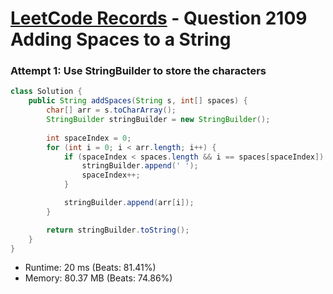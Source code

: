 # [LeetCode Records](../../README.md) - Question 2109 Adding Spaces to a String

### Attempt 1: Use StringBuilder to store the characters
```java
class Solution {
    public String addSpaces(String s, int[] spaces) {
        char[] arr = s.toCharArray();
        StringBuilder stringBuilder = new StringBuilder();
        
        int spaceIndex = 0;
        for (int i = 0; i < arr.length; i++) {
            if (spaceIndex < spaces.length && i == spaces[spaceIndex]) {
                stringBuilder.append(' ');
                spaceIndex++;
            }

            stringBuilder.append(arr[i]);
        }

        return stringBuilder.toString();
    }
}
```
- Runtime: 20 ms (Beats: 81.41%)
- Memory: 80.37 MB (Beats: 74.86%)

<br>
